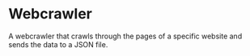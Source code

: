 # Webcrawler
A webcrawler that crawls through the pages of a specific website and sends the data to a JSON file.
